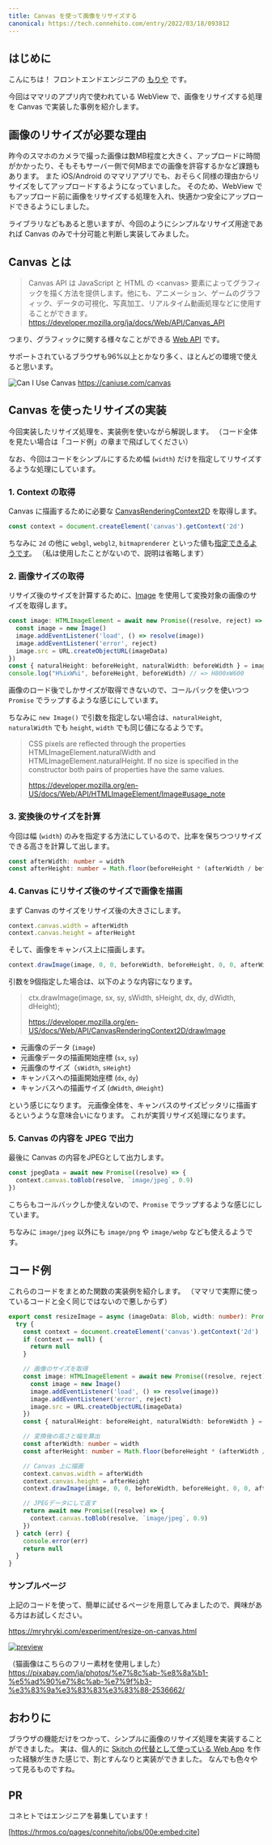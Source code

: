 ```yaml
---
title: Canvas を使って画像をリサイズする
canonical: https://tech.connehito.com/entry/2022/03/18/093812
---
```


## はじめに

こんにちは！ フロントエンドエンジニアの [もりや](https://mryhryki.com/) です。

今回はママリのアプリ内で使われている WebView で、画像をリサイズする処理を Canvas で実装した事例を紹介します。


## 画像のリサイズが必要な理由

昨今のスマホのカメラで撮った画像は数MB程度と大きく、アップロードに時間がかかったり、そもそもサーバー側で何MBまでの画像を許容するかなど課題もあります。
また iOS/Android のママリアプリでも、おそらく同様の理由からリサイズをしてアップロードするようになっていました。
そのため、WebView でもアップロード前に画像をリサイズする処理を入れ、快適かつ安全にアップロードできるようにしました。

ライブラリなどもあると思いますが、今回のようにシンプルなリサイズ用途であれば Canvas のみで十分可能と判断し実装してみました。


## Canvas とは

> Canvas API は JavaScript と HTML の &lt;canvas&gt; 要素によってグラフィックを描く方法を提供します。他にも、アニメーション、ゲームのグラフィック、データの可視化、写真加工、リアルタイム動画処理などに使用することができます。
> https://developer.mozilla.org/ja/docs/Web/API/Canvas_API

つまり、グラフィックに関する様々なことができる [Web API](https://developer.mozilla.org/ja/docs/Web/API) です。

サポートされているブラウザも96%以上とかなり多く、ほとんどの環境で使えると思います。

![Can I Use Canvas](https://mryhryki.com/file/Wc398qxIxQ4mZXjBnx-HAYnkOsDUl.jpeg)
https://caniuse.com/canvas


## Canvas を使ったリサイズの実装

今回実装したリサイズ処理を、実装例を使いながら解説します。
（コード全体を見たい場合は「コード例」の章まで飛ばしてください）

なお、今回はコードをシンプルにするため幅 (`width`) だけを指定してリサイズするような処理にしています。


### 1. Context の取得

Canvas に描画するために必要な [CanvasRenderingContext2D](https://developer.mozilla.org/ja/docs/Web/API/CanvasRenderingContext2D) を取得します。

```typescript
const context = document.createElement('canvas').getContext('2d')
```

ちなみに `2d` の他に `webgl`, `webgl2`, `bitmaprenderer` といった値も[指定できるようです](https://developer.mozilla.org/en-US/docs/Web/API/HTMLCanvasElement/getContext#parameters)。
（私は使用したことがないので、説明は省略します）


### 2. 画像サイズの取得

リサイズ後のサイズを計算するために、[Image](https://developer.mozilla.org/en-US/docs/Web/API/HTMLImageElement/Image) を使用して変換対象の画像のサイズを取得します。

```typescript
const image: HTMLImageElement = await new Promise((resolve, reject) => {
  const image = new Image()
  image.addEventListener('load', () => resolve(image))
  image.addEventListener('error', reject)
  image.src = URL.createObjectURL(imageData)
})
const { naturalHeight: beforeHeight, naturalWidth: beforeWidth } = image
console.log("H%ixW%i", beforeHeight, beforeWidth) // => H800xW600
```

画像のロード後でしかサイズが取得できないので、コールバックを使いつつ `Promise` でラップするような感じにしています。

ちなみに `new Image()` で引数を指定しない場合は、`naturalHeight`, `naturalWidth` でも `height`, `width` でも同じ値になるようです。

> CSS pixels are reflected through the properties HTMLImageElement.naturalWidth and HTMLImageElement.naturalHeight.
> If no size is specified in the constructor both pairs of properties have the same values.
>
> https://developer.mozilla.org/en-US/docs/Web/API/HTMLImageElement/Image#usage_note


### 3. 変換後のサイズを計算

今回は幅 (`width`) のみを指定する方法にしているので、比率を保ちつつリサイズできる高さを計算して出します。

```typescript
const afterWidth: number = width
const afterHeight: number = Math.floor(beforeHeight * (afterWidth / beforeWidth))
```


### 4. Canvas にリサイズ後のサイズで画像を描画

まず Canvas のサイズをリサイズ後の大きさにします。

```typescript
context.canvas.width = afterWidth
context.canvas.height = afterHeight
```

そして、画像をキャンバス上に描画します。

```typescript
context.drawImage(image, 0, 0, beforeWidth, beforeHeight, 0, 0, afterWidth, afterHeight)
```

引数を9個指定した場合は、以下のような内容になります。

> ctx.drawImage(image, sx, sy, sWidth, sHeight, dx, dy, dWidth, dHeight);
>
> https://developer.mozilla.org/en-US/docs/Web/API/CanvasRenderingContext2D/drawImage

- 元画像のデータ (`image`)
- 元画像データの描画開始座標 (`sx`, `sy`)
- 元画像のサイズ（`sWidth`, `sHeight`)
- キャンバスへの描画開始座標 (`dx`, `dy`)
- キャンバスへの描画サイズ (`dWidth`, `dHeight`)

という感じになります。
元画像全体を、キャンバスのサイズピッタリに描画するというような意味合いになります。
これが実質リサイズ処理になります。


### 5. Canvas の内容を JPEG で出力

最後に Canvas の内容をJPEGとして出力します。

```typescript
const jpegData = await new Promise((resolve) => {
  context.canvas.toBlob(resolve, `image/jpeg`, 0.9)
})
```

こちらもコールバックしか使えないので、`Promise` でラップするような感じにしています。

ちなみに `image/jpeg` 以外にも `image/png` や `image/webp` なども使えるようです。



## コード例

これらのコードをまとめた関数の実装例を紹介します。
（ママリで実際に使っているコードと全く同じではないので悪しからず）

```typescript
export const resizeImage = async (imageData: Blob, width: number): Promise<Blob | null> => {
  try {
    const context = document.createElement('canvas').getContext('2d')
    if (context == null) {
      return null
    }

    // 画像のサイズを取得
    const image: HTMLImageElement = await new Promise((resolve, reject) => {
      const image = new Image()
      image.addEventListener('load', () => resolve(image))
      image.addEventListener('error', reject)
      image.src = URL.createObjectURL(imageData)
    })
    const { naturalHeight: beforeHeight, naturalWidth: beforeWidth } = image

    // 変換後の高さと幅を算出
    const afterWidth: number = width
    const afterHeight: number = Math.floor(beforeHeight * (afterWidth / beforeWidth))

    // Canvas 上に描画
    context.canvas.width = afterWidth
    context.canvas.height = afterHeight
    context.drawImage(image, 0, 0, beforeWidth, beforeHeight, 0, 0, afterWidth, afterHeight)

    // JPEGデータにして返す
    return await new Promise((resolve) => {
      context.canvas.toBlob(resolve, `image/jpeg`, 0.9)
    })
  } catch (err) {
    console.error(err)
    return null
  }
}
```

### サンプルページ

上記のコードを使って、簡単に試せるページを用意してみましたので、興味がある方はお試しください。

https://mryhryki.com/experiment/resize-on-canvas.html

[![preview](https://user-images.githubusercontent.com/12733897/158285134-47c8a6b0-681f-44c1-a357-c5255da399ed.gif)](https://mryhryki.com/file/Wc3F9uV6jDPp6UsWkj7PPSCsSGZYS.gif)

（猫画像はこちらのフリー素材を使用しました）
https://pixabay.com/ja/photos/%e7%8c%ab-%e8%8a%b1-%e5%ad%90%e7%8c%ab-%e7%9f%b3-%e3%83%9a%e3%83%83%e3%83%88-2536662/

## おわりに

ブラウザの機能だけをつかって、シンプルに画像のリサイズ処理を実装することができました。
実は、個人的に [Skitch の代替として使っている Web App](https://image-markup.vercel.app/) を作った経験が生きた感じで、割とすんなりと実装ができました。
なんでも色々やって見るものですね。


## PR

コネヒトではエンジニアを募集しています！

[https://hrmos.co/pages/connehito/jobs/00e:embed:cite]

